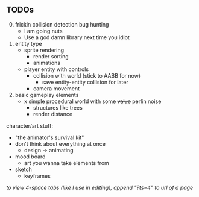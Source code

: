 ## TODOs
0) frickin collision detection bug hunting
	- I am going nuts
	- Use a god damn library next time you idiot
1) entity type
	- sprite rendering
		- render sorting
		- animations
	- player entity with controls
		- collision with world (stick to AABB for now)
			- save entity-entity collision for later
		- camera movement
2) basic gameplay elements
	- x simple procedural world with some ~~value~~ perlin noise
		- structures like trees
		- render distance

character/art stuff:
- "the animator's survival kit"
- don't think about everything at once
	- design -> animating
- mood board
	- art you wanna take elements from
- sketch
	- keyframes


*to view 4-space tabs (like I use in editing), append "?ts=4" to url of a page*

